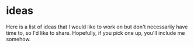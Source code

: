 ideas
=====

Here is a list of ideas that I would like to work on but don't necessarily have time to, so I'd like to share. Hopefully, if you pick one up, you'll include me somehow.
